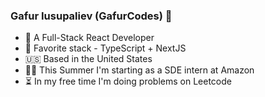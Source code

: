 ### Gafur Iusupaliev (GafurCodes) :wave:

- 🔭 A Full-Stack React Developer
- 🚀 Favorite stack - TypeScript + NextJS
- 🇺🇸 Based in the United States
- 👨‍💻 This Summer I'm starting as a SDE intern at Amazon
- ⏳ In my free time I'm doing problems on Leetcode
